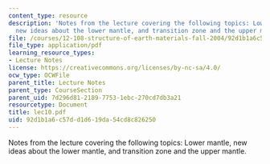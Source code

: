 ```yaml
---
content_type: resource
description: 'Notes from the lecture covering the following topics: Lower mantle,
  new ideas about the lower mantle, and transition zone and the upper mantle.'
file: /courses/12-108-structure-of-earth-materials-fall-2004/92d1b1a6c57dd1d619da54cd8c826250_lec10.pdf
file_type: application/pdf
learning_resource_types:
- Lecture Notes
license: https://creativecommons.org/licenses/by-nc-sa/4.0/
ocw_type: OCWFile
parent_title: Lecture Notes
parent_type: CourseSection
parent_uid: 7d296d81-2189-7753-1ebc-270cd7db3a21
resourcetype: Document
title: lec10.pdf
uid: 92d1b1a6-c57d-d1d6-19da-54cd8c826250
---
```

Notes from the lecture covering the following topics: Lower mantle, new ideas about the lower mantle, and transition zone and the upper mantle.
